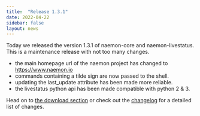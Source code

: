 ```yaml
---
title:  "Release 1.3.1"
date: 2022-04-22
sidebar: false
layout: news
---
```


Today we released the version 1.3.1 of naemon-core and naemon-livestatus. This
is a maintenance release with not too many changes.

 - the main homepage url of the naemon project has changed to https://www.naemon.io
 - commands containing a tilde sign are now passed to the shell.
 - updating the last_update attribute has been made more reliable.
 - the livestatus python api has been made compatible with python 2 & 3.

Head on to [the download section](/download) or check out the [changelog](/documentation/usersguide/whatsnew.html) for
a detailed list of changes.
